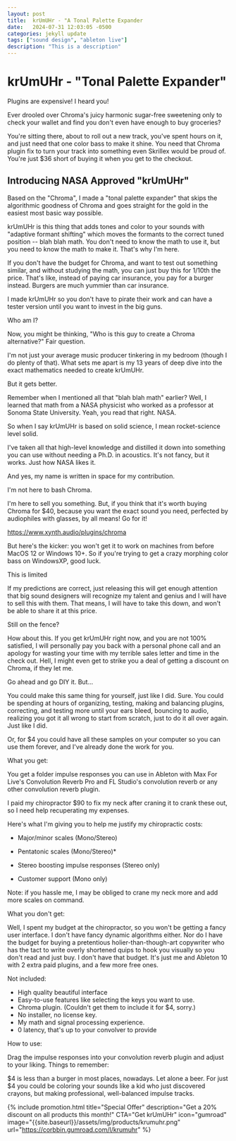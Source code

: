 ```yaml
---
layout: post
title:  krUmUHr - "A Tonal Palette Expander
date:   2024-07-31 12:03:05 -0500
categories: jekyll update
tags: ["sound design", "ableton live"]
description: "This is a description"
---
```

# krUmUHr - "Tonal Palette Expander"

Plugins are expensive! I heard you! 



Ever drooled over Chroma's juicy harmonic sugar-free sweetening only to check your wallet and find you don't even have enough to buy groceries?

You're sitting there, about to roll out a new track, you've spent hours on it, and just need that one color bass to make it shine. You need that Chroma plugin fix to turn your track into something even Skrillex would be proud of. You're just $36 short of buying it when you get to the checkout.

## Introducing NASA Approved "krUmUHr"

Based on the "Chroma", I made a "tonal palette expander" that skips the algorithmic goodness of Chroma and goes straight for the gold in the easiest most basic way possible.

krUmUHr is this thing that adds tones and color to your sounds with "adaptive formant shifting" which moves the formants to the correct tuned position -- blah blah math. You don't need to know the math to use it, but you need to know the math to make it. That's why I'm here. 

If you don't have the budget for Chroma, and want to test out something similar, and without studying the math, you can just buy this for 1/10th the price. That's like, instead of paying car insurance, you pay for a burger instead. Burgers are much yummier than car insurance.

I made krUmUHr so you don't have to pirate their work and can have a tester version until you want to invest in the big guns.

Who am I?

Now, you might be thinking, "Who is this guy to create a Chroma alternative?" Fair question. 

I'm not just your average music producer tinkering in my bedroom (though I do plenty of that). What sets me apart is my 13 years of deep dive into the exact mathematics needed to create krUmUHr.

But it gets better.

Remember when I mentioned all that "blah blah math" earlier? Well, I learned that math from a NASA physicist who worked as a professor at Sonoma State University. Yeah, you read that right. NASA.

So when I say krUmUHr is based on solid science, I mean rocket-science level solid.

I've taken all that high-level knowledge and distilled it down into something you can use without needing a Ph.D. in acoustics. It's not fancy, but it works. Just how NASA likes it. 

And yes, my name is written in space for my contribution.

I'm not here to bash Chroma.

I'm here to sell you something. But, if you think that it's worth buying Chroma for $40, because you want the exact sound you need, perfected by audiophiles with glasses, by all means! Go for it! 

https://www.xynth.audio/plugins/chroma

But here's the kicker: you won't get it to work on machines from before MacOS 12 or Windows 10+. So if you're trying to get a crazy morphing color bass on WindowsXP, good luck. 

This is limited

If my predictions are correct, just releasing this will get enough attention that big sound designers will recognize my talent and genius and I will have to sell this with them. That means, I will have to take this down, and won't be able to share it at this price.

Still on the fence?

How about this. If you get krUmUHr right now, and you are not 100% satisfied, I will personally pay you back with a personal phone call and an apology for wasting your time with my terrible sales letter and time in the check out. Hell, I might even get to strike you a deal of getting a discount on Chroma, if they let me.

Go ahead and go DIY it. But...

You could make this same thing for yourself, just like I did. Sure. You could be spending at hours of organizing, testing, making and balancing plugins, correcting, and testing more until your ears bleed, bouncing to audio, realizing you got it all wrong to start from scratch, just to do it all over again. Just like I did.

Or, for $4 you could have all these samples on your computer so you can use them forever, and I've already done the work for you.

What you get:

You get a folder impulse responses you can use in Ableton with Max For Live's Convolution Reverb Pro and FL Studio's convolution reverb or any other convolution reverb plugin. 

I paid my chiropractor $90 to fix my neck after craning it to crank these out, so I need help recuperating my expenses.

Here's what I'm giving you to help me justify my chiropractic costs:

- Major/minor scales (Mono/Stereo)
- Pentatonic scales (Mono/Stereo)*
- Stereo boosting impulse responses (Stereo only)

- Customer support (Mono only)

Note: if you hassle me, I may be obliged to crane my neck more and add more scales on command.

What you don't get:

Well, I spent my budget at the chiropractor, so you won't be getting a fancy user interface. I don't have fancy dynamic algorithms either. Nor do I have the budget for buying a pretentious holier-than-though-art copywriter who has the tact to write overly shortened quips to hook you visually so you don't read and just buy. I don't have that budget. It's just me and Ableton 10 with 2 extra paid plugins, and a few more free ones.

Not included:

- High quality beautiful interface
- Easy-to-use features like selecting the keys you want to use.
- Chroma plugin. (Couldn't get them to include it for $4, sorry.)
- No installer, no license key.
- My math and signal processing experience.
- 0 latency, that's up to your convolver to provide

How to use:

Drag the impulse responses into your convolution reverb plugin and adjust to your liking.
Things to remember:

$4 is less than a burger in most places, nowadays. Let alone a beer. For just $4 you could be coloring your sounds like a kid who just discovered crayons, but making professional, well-balanced impulse tracks.


{% include promotion.html 
	title="Special Offer" 
	description="Get a 20% discount on all products this month!" 
	CTA="Get krUmUHr"
	icon="gumroad" image="{{site.baseurl}}/assets/img/products/krumuhr.png" 
	url="https://corbbin.gumroad.com/l/krumuhr" %}
